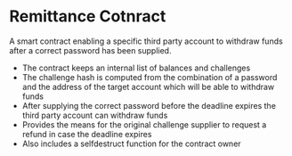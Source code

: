 # Remittance Cotnract

A smart contract enabling a specific third party account to withdraw funds after a correct password has been supplied.

* The contract keeps an internal list of balances and challenges
* The challenge hash is computed from the combination of a password and the address of the target account which will be able to withdraw funds
* After supplying the correct password before the deadline expires the third party account can withdraw funds
* Provides the means for the original challenge supplier to request a refund in case the deadline expires
* Also includes a selfdestruct function for the contract owner